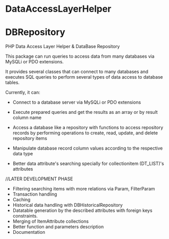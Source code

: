 # DataAccessLayerHelper
# DBRepository

PHP Data Access Layer Helper & DataBase Repository

This package can run queries to access data from many databases via MySQLi or PDO extensions.

It provides several classes that can connect to many databases and executes SQL queries to perform several types of data access to database tables.

Currently, it can:

- Connect to a database server via MySQLi or PDO extensions

- Execute prepared queries and get the results as an array or by result column name

- Access a database like a repository with functions to access repository records by performing operations to create, read, update, and delete repository items

- Manipulate database record column values according to the respective data type

- Better data attribute's searching specially for collectionitem (DT_LIST)'s attributes

//LATER DEVELOPMENT PHASE
- Filtering searching items with more relations via Param, FilterParam
- Transaction handling
- Caching
- Historical data handling with DBHistoricalRepository
- Datatable generation by the described attributes with foreign keys constraints.
- Merging of ItemAttribute collections
- Better function and parameters description
- Documentation